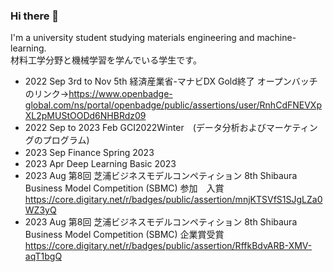 ### Hi there 👋

I'm a university student studying materials engineering and machine-learning.  
材料工学分野と機械学習を学んでいる学生です。  
  
- 2022 Sep 3rd to Nov 5th 経済産業省-マナビDX Gold終了 オープンバッチのリンク→https://www.openbadge-global.com/ns/portal/openbadge/public/assertions/user/RnhCdFNEVXpXL2pMUStOODd6NHBRdz09
- 2022 Sep to 2023 Feb GCI2022Winter　(データ分析およびマーケティングのプログラム)
- 2023 Sep Finance Spring 2023　
- 2023 Apr Deep Learning Basic 2023
- 2023 Aug 第8回 芝浦ビジネスモデルコンペティション 8th Shibaura Business Model Competition (SBMC) 参加　入賞 https://core.digitary.net/r/badges/public/assertion/mnjKTSVfS1SJgLZa0WZ3yQ
- 2023 Aug 第8回 芝浦ビジネスモデルコンペティション 8th Shibaura Business Model Competition (SBMC) 企業賞受賞
  https://core.digitary.net/r/badges/public/assertion/RffkBdvARB-XMV-aqT1bgQ

<!--
**shu-ozawa/shu-ozawa** is a ✨ _special_ ✨ repository because its `README.md` (this file) appears on your GitHub profile.

Here are some ideas to get you started:

- 🔭 I’m currently working on ...
- 🌱 I’m currently learning ...
- 👯 I’m looking to collaborate on ...
- 🤔 I’m looking for help with ...
- 💬 Ask me about ...
- 📫 How to reach me: ...
- 😄 Pronouns: ...
- ⚡ Fun fact: ...
-->
